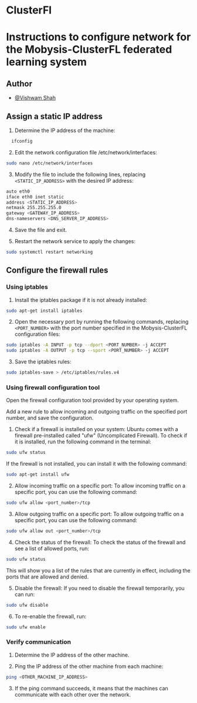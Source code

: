 # ClusterFl

# Instructions to configure network for the Mobysis-ClusterFL federated learning system






## Author

- [@Vishwam Shah](https://github.com/vishwam7)


## Assign a static IP address

1) Determine the IP address of the machine:

```bash
  ifconfig
```

2) Edit the network configuration file /etc/network/interfaces:

```bash
sudo nano /etc/network/interfaces
```

3) Modify the file to include the following lines, replacing `<STATIC_IP_ADDRESS>` with the desired IP address:
```bash
auto eth0
iface eth0 inet static
address <STATIC_IP_ADDRESS>
netmask 255.255.255.0
gateway <GATEWAY_IP_ADDRESS>
dns-nameservers <DNS_SERVER_IP_ADDRESS>
```

4) Save the file and exit.

5) Restart the network service to apply the changes:
```bash
sudo systemctl restart networking
```

## Configure the firewall rules

### Using iptables

1) Install the iptables package if it is not already installed:

```bash
sudo apt-get install iptables
```

2) Open the necessary port by running the following commands, replacing `<PORT_NUMBER>` with the port number specified in the Mobysis-ClusterFL configuration files:
```bash
sudo iptables -A INPUT -p tcp --dport <PORT_NUMBER> -j ACCEPT
sudo iptables -A OUTPUT -p tcp --sport <PORT_NUMBER> -j ACCEPT
```

3) Save the iptables rules:
```bash
sudo iptables-save > /etc/iptables/rules.v4
```

### Using firewall configuration tool

Open the firewall configuration tool provided by your operating system.

Add a new rule to allow incoming and outgoing traffic on the specified port number, and save the configuration.

1) Check if a firewall is installed on your system:
Ubuntu comes with a firewall pre-installed called "ufw" (Uncomplicated Firewall). To check if it is installed, run the following command in the terminal:
```bash
sudo ufw status
```
If the firewall is not installed, you can install it with the following command:
```bash
sudo apt-get install ufw
```
2) Allow incoming traffic on a specific port:
To allow incoming traffic on a specific port, you can use the following command:
```bash
sudo ufw allow <port_number>/tcp
```
3) Allow outgoing traffic on a specific port:
To allow outgoing traffic on a specific port, you can use the following command:
```bash
sudo ufw allow out <port_number>/tcp
```
4) Check the status of the firewall:
To check the status of the firewall and see a list of allowed ports, run:
```bash
sudo ufw status
```
This will show you a list of the rules that are currently in effect, including the ports that are allowed and denied.

5) Disable the firewall:
If you need to disable the firewall temporarily, you can run:
```bash
sudo ufw disable
```

6) To re-enable the firewall, run:
```bash
sudo ufw enable
```

### Verify communication

1) Determine the IP address of the other machine.

2) Ping the IP address of the other machine from each machine:
```bash
ping <OTHER_MACHINE_IP_ADDRESS>
```
3) If the ping command succeeds, it means that the machines can communicate with each other over the network.
